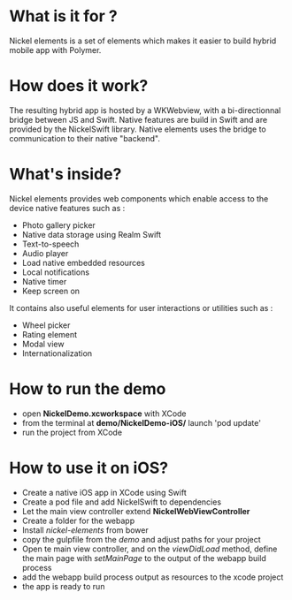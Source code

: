 # What is it for ?
Nickel elements is a set of elements which makes it easier to build hybrid mobile app with Polymer.

# How does it work?
The resulting hybrid app is hosted by a WKWebview, with a bi-directionnal bridge between JS and Swift. Native features are build in Swift and are provided by the NickelSwift library. Native elements uses the bridge to communication to their native "backend".

# What's inside?
Nickel elements provides web components which enable access to the device native features such as :
* Photo gallery picker
* Native data storage using Realm Swift
* Text-to-speech
* Audio player
* Load native embedded resources
* Local notifications
* Native timer
* Keep screen on

It contains also useful elements for user interactions or utilities such as :

* Wheel picker
* Rating element
* Modal view
* Internationalization

# How to run the demo

* open **NickelDemo.xcworkspace** with XCode
* from the terminal at **demo/NickelDemo-iOS/** launch 'pod update'
* run the project from XCode

# How to use it on iOS?

* Create a native iOS app in XCode using Swift
* Create a pod file and add NickelSwift to dependencies
* Let the main view controller extend **NickelWebViewController**
* Create a folder for the webapp
* Install *nickel-elements* from bower
* copy the gulpfile from the *demo* and adjust paths for your project
* Open te main view controller, and on the *viewDidLoad* method, define the main page with *setMainPage* to the output of the webapp build process
* add the webapp build process output as resources to the xcode project
* the app is ready to run
